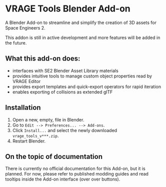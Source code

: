 # VRAGE Tools Blender Add-on
A Blender Add-on to streamline and simplify the creation of 3D assets for Space Engineers 2.

This addon is still in active development and more features will be added in the future.

## What this add-on does:
- interfaces with SE2 Blender Asset Library materials
- provides intuitive tools to manage custom object properties read by VRAGE Editor
- provides export templates and quick-export operators for rapid iteration
- enables exporting of collisions as extended glTF

## Installation
1. Open a new, empty, file in Blender.
2. Go to `Edit --> Preferences... --> Add-ons`.
3. Click `Install...` and select the newly downloaded ` vrage_tools_v***.zip`.
4. Restart Blender.

## On the topic of documentation
There is currently no official documentation for this Add-on, but it is planned. For now, please refer to published modding guides and read tooltips inside the Add-on interface (over over buttons).
